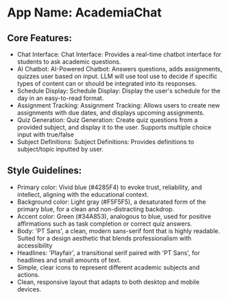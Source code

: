 # **App Name**: AcademiaChat

## Core Features:

- Chat Interface: Chat Interface: Provides a real-time chatbot interface for students to ask academic questions.
- AI Chatbot: AI-Powered Chatbot: Answers questions, adds assignments, quizzes user based on input. LLM will use tool use to decide if specific types of content can or should be integrated into its responses.
- Schedule Display: Schedule Display: Display the user's schedule for the day in an easy-to-read format.
- Assignment Tracking: Assignment Tracking: Allows users to create new assignments with due dates, and displays upcoming assignments.
- Quiz Generation: Quiz Generation: Create quiz questions from a provided subject, and display it to the user. Supports multiple choice input with true/false
- Subject Definitions: Subject Definitions: Provides definitions to subject/topic inputted by user.

## Style Guidelines:

- Primary color: Vivid blue (#4285F4) to evoke trust, reliability, and intellect, aligning with the educational context.
- Background color: Light gray (#F5F5F5), a desaturated form of the primary blue, for a clean and non-distracting backdrop.
- Accent color: Green (#34A853), analogous to blue, used for positive affirmations such as task completion or correct quiz answers.
- Body: 'PT Sans', a clean, modern sans-serif font that is highly readable. Suited for a design aesthetic that blends professionalism with accessibility
- Headlines: 'Playfair', a transitional serif paired with 'PT Sans', for headlines and small amounts of text.
- Simple, clear icons to represent different academic subjects and actions.
- Clean, responsive layout that adapts to both desktop and mobile devices.